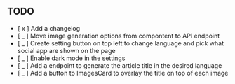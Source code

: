 ## TODO

- [ x ] Add a changelog
- [ _ ] Move image generation options from compontent to API endpoint
- [ _ ] Create setting button on top left to change language and pick what social app are shown on the page
- [ _ ] Enable dark mode in the settings
- [ _ ] Add a endpoint to generate the article title in the desired language
- [ _ ] Add a button to ImagesCard to overlay the title on top of each image
